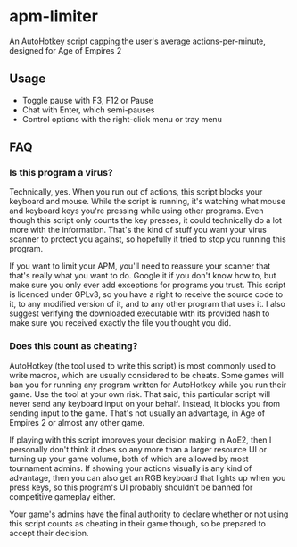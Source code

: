 # apm-limiter

An AutoHotkey script capping the user's average actions-per-minute, designed for Age of Empires 2

## Usage

- Toggle pause with F3, F12 or Pause
- Chat with Enter, which semi-pauses
- Control options with the right-click menu or tray menu

## FAQ

### Is this program a virus?

Technically, yes. When you run out of actions, this script blocks your keyboard and mouse. While the script is running, it's watching what mouse and keyboard keys you're pressing while using other programs. Even though this script only counts the key presses, it could technically do a lot more with the information. That's the kind of stuff you want your virus scanner to protect you against, so hopefully it tried to stop you running this program.

If you want to limit your APM, you'll need to reassure your scanner that that's really what you want to do. Google it if you don't know how to, but make sure you only ever add exceptions for programs you trust. This script is licenced under GPLv3, so you have a right to receive the source code to it, to any modified version of it, and to any other program that uses it. I also suggest verifying the downloaded executable with its provided hash to make sure you received exactly the file you thought you did.

### Does this count as cheating?

AutoHotkey (the tool used to write this script) is most commonly used to write macros, which are usually considered to be cheats. Some games will ban you for running any program written for AutoHotkey while you run their game. Use the tool at your own risk. That said, this particular script will never send any keyboard input on your behalf. Instead, it blocks you from sending input to the game. That's not usually an advantage, in Age of Empires 2 or almost any other game.

If playing with this script improves your decision making in AoE2, then I personally don't think it does so any more than a larger resource UI or turning up your game volume, both of which are allowed by most tournament admins. If showing your actions visually is any kind of advantage, then you can also get an RGB keyboard that lights up when you press keys, so this program's UI probably shouldn't be banned for competitive gameplay either.

Your game's admins have the final authority to declare whether or not using this script counts as cheating in their game though, so be prepared to accept their decision.
